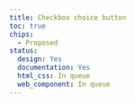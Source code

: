 ```yaml
---
title: Checkbox choice button
toc: true
chips:
  - Proposed
status:
  design: Yes
  documentation: Yes
  html_css: In queue
  web_component: In queue
---
```

